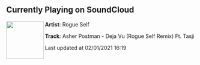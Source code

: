 ## Currently Playing on SoundCloud

[<img align="left" width="100" src="https://i1.sndcdn.com/artworks-9jVJpjbQN1bq7Ma4-JVA98g-t50x50.jpg">](https://soundcloud.com/rogueself/asher-postman-deja-vu-rogue-self-remix-ft-tasji)

**Artist**: Rogue Self 

**Track**: Asher Postman - Deja Vu (Rogue Self Remix) Ft. Tasji

Last updated at 02/01/2021 16:19
